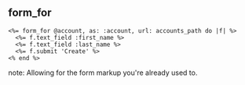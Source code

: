 ##  form_for

    <%= form_for @account, as: :account, url: accounts_path do |f| %>
      <%= f.text_field :first_name %>
      <%= f.text_field :last_name %>
      <%= f.submit 'Create' %>
    <% end %>

note:
    Allowing for the form markup you're already used to.
